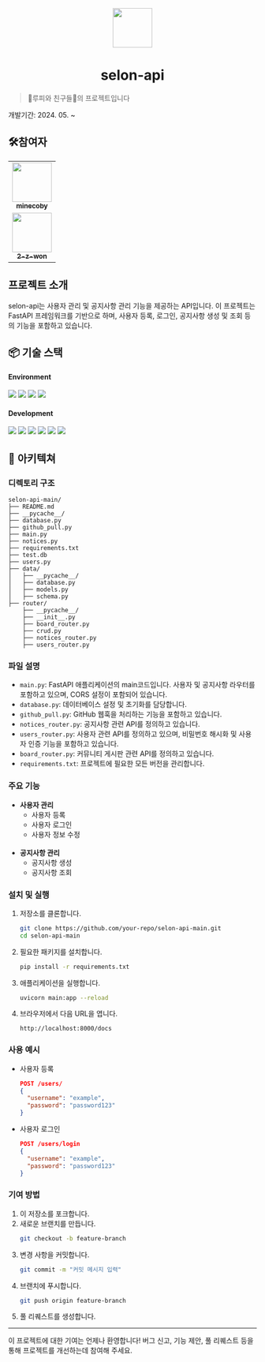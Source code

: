 <div align="center">
<img src="https://i.ibb.co/ccwB1q7/UNTOC.jpg" width="80" alt=""/>
</div>

# <div align="center">selon-api</div>

> 🐹루피와 친구들🐹의 프로젝트입니다

개발기간: 2024. 05. ~

## 🛠️참여자

<table>  
<td align="center">
<a href="https://github.com/minecoby">
<img src="https://avatars.githubusercontent.com/u/127065808?v=4" width="80" alt=""/>
<br />
<sub><b>minecoby</b></sub>
</a>
<br />
</td>

<tr>
<td align="center">
<a href="https://github.com/2-z-won">
<img src="https://avatars.githubusercontent.com/u/148948672?v=4" width="80" alt=""/>
<br />
<sub><b>2-z-won</b></sub>
</a>
<br />
</td>
</table>

## 프로젝트 소개

selon-api는 사용자 관리 및 공지사항 관리 기능을 제공하는 API입니다. 이 프로젝트는 FastAPI 프레임워크를 기반으로 하며, 사용자 등록, 로그인, 공지사항 생성 및 조회 등의 기능을 포함하고 있습니다.

## 📦 기술 스택

#### Environment

<img src="https://img.shields.io/badge/Git-F05032?style=for-the-badge&logo=git&logoColor=white"> 
<img src="https://img.shields.io/badge/GitHub-181717?style=for-the-badge&logo=github&logoColor=white">
<img src="https://img.shields.io/badge/Google%20Cloud%20Platform-4285F4?style=for-the-badge&logo=google-cloud&logoColor=white">
<img src="https://img.shields.io/badge/VSCode-0078d7?style=for-the-badge&logo=visual-studio-code&logoColor=white">

#### Development

<img src="https://img.shields.io/badge/python-3776AB?style=for-the-badge&logo=python&logoColor=white"/> 
<img src="https://img.shields.io/badge/fastapi-009688?style=for-the-badge&logo=fastapi&logoColor=white"/>
<img src="https://img.shields.io/badge/uvicorn-2C3E50?style=for-the-badge&logo=uvicorn&logoColor=white"/>
<img src="https://img.shields.io/badge/sqlalchemy-CA4245?style=for-the-badge&logo=sqlalchemy&logoColor=white"/>
<img src="https://img.shields.io/badge/MySQL-4479A1?style=for-the-badge&logo=MySQL&logoColor=white"/>
<img src="https://img.shields.io/badge/passlib-009688?style=for-the-badge&logo=passlib&logoColor=white"/>

## 📂 아키텍쳐

### 디렉토리 구조

```plaintext
selon-api-main/
├── README.md
├── __pycache__/
├── database.py
├── github_pull.py
├── main.py
├── notices.py
├── requirements.txt
├── test.db
├── users.py
├── data/
│   ├── __pycache__/
│   ├── database.py
│   ├── models.py
│   ├── schema.py
├── router/
    ├── __pycache__/
    ├── __init__.py
    ├── board_router.py
    ├── crud.py
    ├── notices_router.py
    ├── users_router.py
```

### 파일 설명

- `main.py`: FastAPI 애플리케이션의 main코드입니다. 사용자 및 공지사항 라우터를 포함하고 있으며, CORS 설정이 포함되어 있습니다.
- `database.py`: 데이터베이스 설정 및 초기화를 담당합니다.
- `github_pull.py`: GitHub 웹훅을 처리하는 기능을 포함하고 있습니다.
- `notices_router.py`: 공지사항 관련 API를 정의하고 있습니다.
- `users_router.py`: 사용자 관련 API를 정의하고 있으며, 비밀번호 해시화 및 사용자 인증 기능을 포함하고 있습니다.
- `board_router.py`: 커뮤니티 게시판 관련 API를 정의하고 있습니다.
- `requirements.txt`: 프로젝트에 필요한 모든 버전을 관리합니다.

### 주요 기능

- **사용자 관리**
  - 사용자 등록
  - 사용자 로그인
  - 사용자 정보 수정
<br></br>
- **공지사항 관리**
  - 공지사항 생성
  - 공지사항 조회

### 설치 및 실행

1. 저장소를 클론합니다.
   ```bash
   git clone https://github.com/your-repo/selon-api-main.git
   cd selon-api-main
   ```

2. 필요한 패키지를 설치합니다.
   ```bash
   pip install -r requirements.txt
   ```

3. 애플리케이션을 실행합니다.
   ```bash
   uvicorn main:app --reload
   ```

4. 브라우저에서 다음 URL을 엽니다.
   ```plaintext
   http://localhost:8000/docs
   ```

### 사용 예시

- 사용자 등록
  ```json
  POST /users/
  {
    "username": "example",
    "password": "password123"
  }
  ```

- 사용자 로그인
  ```json
  POST /users/login
  {
    "username": "example",
    "password": "password123"
  }
  ```

### 기여 방법

1. 이 저장소를 포크합니다.
2. 새로운 브랜치를 만듭니다.
   ```bash
   git checkout -b feature-branch
   ```
3. 변경 사항을 커밋합니다.
   ```bash
   git commit -m "커밋 메시지 입력"
   ```
4. 브랜치에 푸시합니다.
   ```bash
   git push origin feature-branch
   ```
5. 풀 리퀘스트를 생성합니다.

---

이 프로젝트에 대한 기여는 언제나 환영합니다! 버그 신고, 기능 제안, 풀 리퀘스트 등을 통해 프로젝트를 개선하는데 참여해 주세요.
